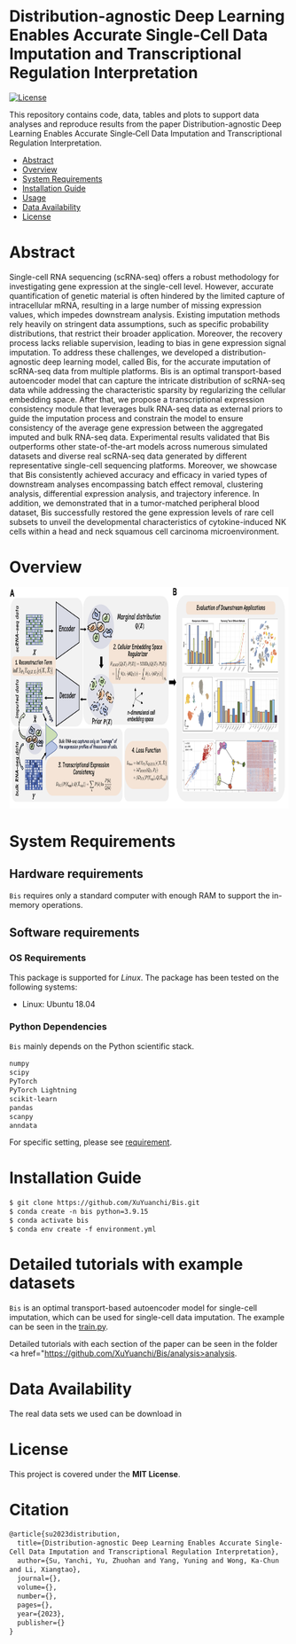 # Distribution-agnostic Deep Learning Enables Accurate Single‐Cell Data Imputation and Transcriptional Regulation Interpretation
[![License](https://img.shields.io/badge/License-MIT-green.svg)](https://opensource.org/licenses/MIT)

This repository contains code, data, tables and plots to support data analyses and reproduce results from the paper Distribution-agnostic Deep Learning Enables Accurate Single‐Cell Data Imputation and Transcriptional Regulation Interpretation.
- [Abstract](#abstract)
- [Overview](#overview)
- [System Requirements](#system-requirements)
- [Installation Guide](#installation-guide)
- [Usage](#Usage)
- [Data Availability](#data-availability)
- [License](#license)


# Abstract
Single-cell RNA sequencing (scRNA-seq) offers a robust methodology for investigating gene expression at the single-cell level. However, accurate quantification of genetic material is often hindered by the limited capture of intracellular mRNA, resulting in a large number of missing expression values, which impedes downstream analysis. Existing imputation methods rely heavily on stringent data assumptions, such as specific probability distributions, that restrict their broader application. Moreover, the recovery process lacks reliable supervision, leading to bias in gene expression signal imputation. To address these challenges, we developed a distribution-agnostic deep learning model, called Bis, for the accurate imputation of scRNA-seq data from multiple platforms. Bis is an optimal transport-based autoencoder model that can capture the intricate distribution of scRNA-seq data while addressing the characteristic sparsity by regularizing the cellular embedding space. After that, we propose a transcriptional expression consistency module that leverages bulk RNA-seq data as external priors to guide the imputation process and constrain the model to ensure consistency of the average gene expression between the aggregated imputed and bulk RNA-seq data. Experimental results validated that Bis outperforms other state-of-the-art models across numerous simulated datasets and diverse real scRNA-seq data generated by different representative single-cell sequencing platforms. Moreover, we showcase that Bis consistently achieved accuracy and efficacy in varied types of downstream analyses encompassing batch effect removal, clustering analysis, differential expression analysis, and trajectory inference. In addition, we demonstrated that in a tumor-matched peripheral blood dataset, Bis successfully restored the gene expression levels of rare cell subsets to unveil the developmental characteristics of cytokine-induced NK cells within a head and neck squamous cell carcinoma microenvironment.

# Overview
<div align=center>
<img src="https://github.com/XuYuanchi/Bis/blob/main/framework.png" height="400" width="800">
</div>

# System Requirements
## Hardware requirements
`Bis` requires only a standard computer with enough RAM to support the in-memory operations.

## Software requirements
### OS Requirements
This package is supported for *Linux*. The package has been tested on the following systems:
+ Linux: Ubuntu 18.04

### Python Dependencies
`Bis` mainly depends on the Python scientific stack.
```
numpy
scipy
PyTorch
PyTorch Lightning
scikit-learn
pandas
scanpy
anndata
```
For specific setting, please see <a href="https://github.com/XuYuanchi/Bis/blob/main/environment.yml">requirement</a>.

# Installation Guide
```
$ git clone https://github.com/XuYuanchi/Bis.git
$ conda create -n bis python=3.9.15
$ conda activate bis
$ conda env create -f environment.yml
```
# Detailed tutorials with example datasets
`Bis` is an optimal transport-based autoencoder model for single-cell imputation, which can be used for single-cell data imputation. 
The example can be seen in the <a href="https://github.com/XuYuanchi/Bis/train.py">train.py</a>.

Detailed tutorials with each section of the paper can be seen in the folder <a href="https://github.com/XuYuanchi/Bis/analysis>analysis</a>.

# Data Availability
The real data sets we used can be download in

# License
This project is covered under the **MIT License**.

# Citation

```
@article{su2023distribution,
  title={Distribution-agnostic Deep Learning Enables Accurate Single‐Cell Data Imputation and Transcriptional Regulation Interpretation},
  author={Su, Yanchi, Yu, Zhuohan and Yang, Yuning and Wong, Ka-Chun and Li, Xiangtao},
  journal={},
  volume={},
  number={},
  pages={},
  year={2023},
  publisher={}
}
```
